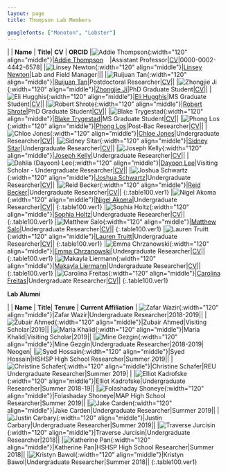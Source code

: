 ```yaml
---
layout: page
title: Thompson Lab Members

googlefonts: ["Monoton", "Lobster"]
---
```


| | **Name** | **Title**| **CV** | **ORCID**
|![Addie Thompson](/images/People_Images/addiethompson.jpg){:width="120" align="middle"}|[Addie Thompson](/peoplepages/addiethompson/)<a href="https://twitter.com/addie_may"><img src="/images/Twitter_logo_blue.png" style="width: 15px;"></a>|Assistant Professor|[CV](/CVs/addiethompson.pdf)|0000-0002-4442-6578|
|![Linsey Newton](/images/People_Images/linseynewton.jpg){:width="120" align="middle"}|[Linsey Newton](/peoplepages/linseynewton)|Lab and Field Manager|||
|![Ruijuan Tan](/images/People_Images/ruijuantan.jpg){:width="120" align="middle"}|[Ruijuan Tan](/peoplepages/ruijuantan/)|Postdoctoral Researcher|[CV](/CVs/ruijuantan.pdf)||
|![Zhongjie Ji](/images/People_Images/zhongjieji.jpg){:width="120" align="middle"}|[Zhongjie Ji](/peoplepages/zhongjieji/)|PhD Graduate Student|[CV](/CVs/zhongjieji.pdf)||
|![Eli Hugghis](/images/People_Images/elihugghis.jpg){:width="120" align="middle"}|[Eli Hugghis](/peoplepages/elihugghis/)|MS Graduate Student|[CV](/CVs/elihugghis.pdf)||
|![Robert Shrote](/images/People_Images/robertshrote.jpg){:width="120" align="middle"}|[Robert Shrote](/peoplepages/robertshrote/)|PhD Graduate Student|[CV](/CVs/robertshrote.pdf)||
|![Blake Trygestad](/images/People_Images/blaketrygestad.jpg){:width="120" align="middle"}|[Blake Trygestad](/peoplepages/blaketrygestad/)|MS Graduate Student|[CV](/CVs/blaketrygestad.pdf)||
|![Phong Los](/images/People_Images/phonglos.jpg){:width="120" align="middle"}|[Phong Los](/peoplepages/phonglos/)|Post-Bac Researcher|[CV](/CVs/phonglos.pdf)||
|![Chloe Jones](/images/People_Images/chloejones.jpg){:width="120" align="middle"}|[Chloe Jones](/peoplepages/chloejones/)|Undergraduate Researcher|[CV](/CVs/chloejones.pdf)||
|![Sidney Sitar](/images/People_Images/sidneysitar.jpg){:width="120" align="middle"}|[Sidney Sitar](/peoplepages/sidneysitar/)|Undergraduate Researcher|[CV](/CVs/sidneysitar.pdf)||
|![Joseph Kelly](/images/People_Images/josephkelly.jpg){:width="120" align="middle"}|[Joseph Kelly](/peoplepages/josephkelly/)|Undergraduate Researcher|[CV](/CVs/josephkelly.pdf)||
|![Dahlia (Dayoon) Lee](/images/People_Images/nopictureyet.jpg){:width="120" align="middle"}|[Dayoon Lee](/peoplepages/dayoonlee/)|Visiting Scholar - Undergraduate Researcher|[CV](/CVs/dayoonlee.pdf)||
|![Joshua Schwartz](/images/People_Images/joshuaschwartz.jpg){:width="120" align="middle"}|[Joshua Schwartz](/peoplepages/joshuaschwartz/)|Undergraduate Researcher|[CV](/CVs/joshuaschwartz.pdf)||
|![Reid Becker](/images/People_Images/reidbecker.jpg){:width="120" align="middle"}|[Reid Becker](/peoplepages/reidbecker/)|Undergraduate Researcher|[CV](/CVs/reidbecker.pdf)||
{:.table100.ver1}
|![Nigel Akoma](/images/People_Images/nopictureyet.jpg){:width="120" align="middle"}|[Nigel Akoma](/peoplepages/nigelakoma/)|Undergraduate Researcher|[CV](/CVs/nigelakoma.pdf)||
{:.table100.ver1}
|![Sophia Holtz](/images/People_Images/nopictureyet.jpg){:width="120" align="middle"}|[Sophia Holtz](/peoplepages/sophiaholtz/)|Undergraduate Researcher|[CV](/CVs/sophiaholtz.pdf)||
{:.table100.ver1}
|![Matthew Salo](/images/People_Images/nopictureyet.jpg){:width="120" align="middle"}|[Matthew Salo](/peoplepages/matthewsalo/)|Undergraduate Researcher|[CV](/CVs/matthewsalo.pdf)||
{:.table100.ver1}
|![Lauren Truitt](/images/People_Images/nopictureyet.jpg){:width="120" align="middle"}|[Lauren Truitt](/peoplepages/laurentruitt/)|Undergraduate Researcher|[CV](/CVs/laurentruitt.pdf)||
{:.table100.ver1}
|![Emma Chrzanowski](/images/People_Images/nopictureyet.jpg){:width="120" align="middle"}|[Emma Chrzanowski](/peoplepages/emmachrzanowski/)|Undergraduate Researcher|[CV](/CVs/emmachrzanowski.pdf)||
{:.table100.ver1}
|![Makayla Liermann](/images/People_Images/nopictureyet.jpg){:width="120" align="middle"}|[Makayla Liermann](/peoplepages/makaylaliermann/)|Undergraduate Researcher|[CV](/CVs/makaylaliermann.pdf)||
{:.table100.ver1}
|![Carolina Freitas](/images/People_Images/nopictureyet.jpg){:width="120" align="middle"}|[Carolina Freitas](/peoplepages/carolinafreitas/)|Undergraduate Researcher|[CV](/CVs/carolinafreitas.pdf)||
{:.table100.ver1}


**Lab Alumni**

| | **Name** | **Title**| **Tenure** | **Current Affiliation** |
![Zafar Wazir](/images/People_Images/zafarwazir.jpg){:width="120" align="middle"}|Zafar Wazir|Undergraduate Researcher|2018-2019||
|![Zubair Ahmed](/images/People_Images/zubairahmed.jpg){:width="120" align="middle"}|Zubair Ahmed|Visiting Scholar|2019||
|![Maria Khalid](/images/People_Images/mariakhalid.jpg){:width="120" align="middle"}|Maria Khalid|Visiting Scholar|2019||
|![Mine Gezgin](/images/People_Images/minegezgin.jpg){:width="120" align="middle"}|Mine Gezgin|Undergraduate Researcher|2018-2019| Neogen|
|![Syed Hossain](/images/People_Images/syedhossain.jpg){:width="120" align="middle"}|Syed Hossain|HSHSP High School Researcher|Summer 2019||
|![Christine Schafer](/images/People_Images/christineschafer.jpg){:width="120" align="middle"}|Christine Schafer|REU Undergraduate Researcher|Summer 2019| |
|![Elliot Kadrofske](/images/People_Images/elliotkadrofske.jpg){:width="120" align="middle"}|Elliot Kadrofske|Undergraduate Researcher|Summer 2018-19||
|![Folashaday Shoneye](/images/People_Images/folashadayshoneye.jpg){:width="120" align="middle"}|Folashaday Shoneye|MAP High School Researcher|Summer 2019||
|![Jake Carden](/images/People_Images/jakecarden.jpg){:width="120" align="middle"}|Jake Carden|Undergraduate Researcher|Summer 2019||
|![Justin Carbary](/images/People_Images/justincarbary.jpg){:width="120" align="middle"}|Justin Carbary|Undergraduate Researcher|Summer 2019||
|![Traverse Jurcisin](/images/People_Images/traversejurcisin.jpg){:width="120" align="middle"}|Traverse Jurcisin|Undergraduate Researcher|2018||
|![Katherine Pan](/images/People_Images/katherinepan.jpg){:width="120" align="middle"}|Katherine Pan|HSHSP High School Researcher|Summer 2018||
|![Kristyn Bawol](/images/People_Images/kristynbawol.jpg){:width="120" align="middle"}|Kristyn Bawol|Undergraduate Researcher|Summer 2018||
{:.table100.ver1}
